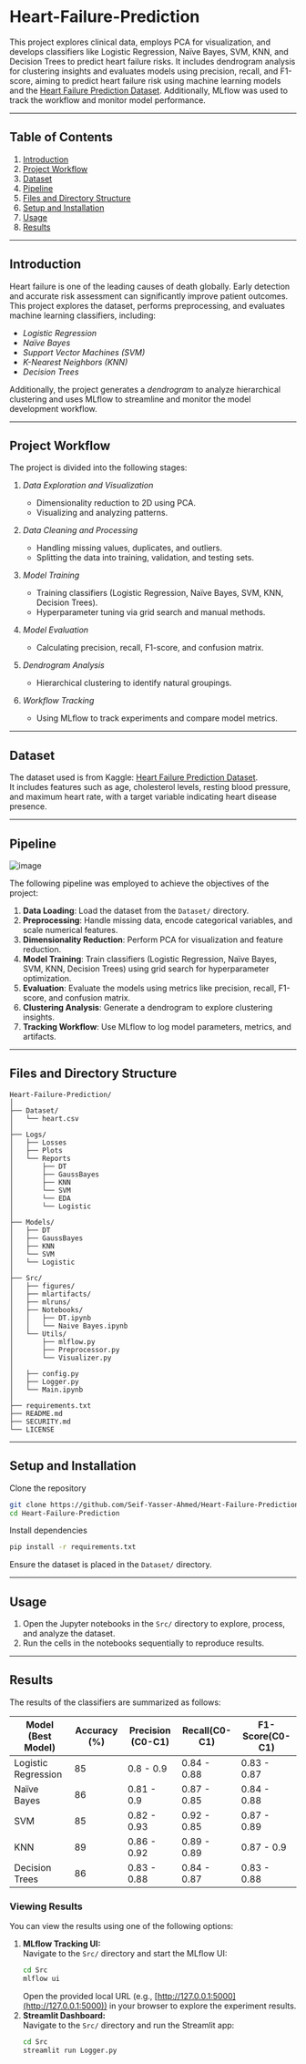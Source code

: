 # Heart-Failure-Prediction
This project explores clinical data, employs PCA for visualization, and develops classifiers like Logistic Regression, Naïve Bayes, SVM, KNN, and Decision Trees to predict heart failure risks. It includes dendrogram analysis for clustering insights and evaluates models using precision, recall, and F1-score, aiming to predict heart failure risk using machine learning models and the [Heart Failure Prediction Dataset](https://www.kaggle.com/datasets/fedesoriano/heart-failure-prediction/data). Additionally, MLflow was used to track the workflow and monitor model performance.

---

## Table of Contents

1. [Introduction](#introduction)  
2. [Project Workflow](#project-workflow)  
3. [Dataset](#dataset)  
4. [Pipeline](#pipeline)  
5. [Files and Directory Structure](#files-and-directory-structure)  
6. [Setup and Installation](#setup-and-installation)  
7. [Usage](#usage)  
8. [Results](#results)  

---

## Introduction

Heart failure is one of the leading causes of death globally. Early detection and accurate risk assessment can significantly improve patient outcomes. This project explores the dataset, performs preprocessing, and evaluates machine learning classifiers, including:

- *Logistic Regression*  
- *Naïve Bayes*  
- *Support Vector Machines (SVM)*  
- *K-Nearest Neighbors (KNN)*  
- *Decision Trees*

Additionally, the project generates a *dendrogram* to analyze hierarchical clustering and uses MLflow to streamline and monitor the model development workflow.

---

## Project Workflow

The project is divided into the following stages:

1. *Data Exploration and Visualization*  
   - Dimensionality reduction to 2D using PCA.
   - Visualizing and analyzing patterns.  

2. *Data Cleaning and Processing*  
   - Handling missing values, duplicates, and outliers.  
   - Splitting the data into training, validation, and testing sets.  

3. *Model Training*  
   - Training classifiers (Logistic Regression, Naïve Bayes, SVM, KNN, Decision Trees).  
   - Hyperparameter tuning via grid search and manual methods.  

4. *Model Evaluation*  
   - Calculating precision, recall, F1-score, and confusion matrix.  

5. *Dendrogram Analysis*  
   - Hierarchical clustering to identify natural groupings.  

6. *Workflow Tracking*  
   - Using MLflow to track experiments and compare model metrics.

---

## Dataset

The dataset used is from Kaggle: [Heart Failure Prediction Dataset](https://www.kaggle.com/datasets/fedesoriano/heart-failure-prediction/data).  
It includes features such as age, cholesterol levels, resting blood pressure, and maximum heart rate, with a target variable indicating heart disease presence.

---

## Pipeline
![image](https://github.com/user-attachments/assets/99b7fc05-6315-4663-ab03-da0e7372bab0)

The following pipeline was employed to achieve the objectives of the project:

1. **Data Loading**: Load the dataset from the `Dataset/` directory.
2. **Preprocessing**: Handle missing data, encode categorical variables, and scale numerical features.
3. **Dimensionality Reduction**: Perform PCA for visualization and feature reduction.
4. **Model Training**: Train classifiers (Logistic Regression, Naïve Bayes, SVM, KNN, Decision Trees) using grid search for hyperparameter optimization.
5. **Evaluation**: Evaluate the models using metrics like precision, recall, F1-score, and confusion matrix.
6. **Clustering Analysis**: Generate a dendrogram to explore clustering insights.
7. **Tracking Workflow**: Use MLflow to log model parameters, metrics, and artifacts.

---

## Files and Directory Structure

```plaintext
Heart-Failure-Prediction/
│
├── Dataset/                               
│   └── heart.csv
│
├── Logs/  
│   ├── Losses
│   ├── Plots
│   └── Reports
│       ├── DT
│       ├── GaussBayes
│       ├── KNN
│       └── SVM
│       └── EDA
│       └── Logistic
│
├── Models/  
│   ├── DT
│   ├── GaussBayes
│   ├── KNN
│   └── SVM
│   └── Logistic
│
├── Src/  
│   ├── figures/
│   ├── mlartifacts/
│   ├── mlruns/
│   ├── Notebooks/
│   │   ├── DT.ipynb
│   │   └── Naive Bayes.ipynb
│   └── Utils/
│       ├── mlflow.py
│       ├── Preprocessor.py
│       └── Visualizer.py
│
│   ├── config.py
│   ├── Logger.py
│   └── Main.ipynb
│
├── requirements.txt                    
├── README.md                           
├── SECURITY.md                         
└── LICENSE                                             
```

---

## Setup and Installation

Clone the repository
```bash
git clone https://github.com/Seif-Yasser-Ahmed/Heart-Failure-Prediction.git
cd Heart-Failure-Prediction
```
Install dependencies
```bash
pip install -r requirements.txt
```
Ensure the dataset is placed in the `Dataset/` directory.
   
---

## Usage

1. Open the Jupyter notebooks in the `Src/` directory to explore, process, and analyze the dataset.
2. Run the cells in the notebooks sequentially to reproduce results.

---

## Results
The results of the classifiers are summarized as follows:

| Model (Best Model)  | Accuracy (%) |Precision (C0-C1) | Recall(C0-C1) | F1-Score(C0-C1) |
|---------------------|--------------|------------------|---------------|-----------------|
| Logistic Regression |    85        |0.8  - 0.9         | 0.84 - 0.88   | 0.83 - 0.87     |
| Naïve Bayes         |    86        |0.81 -  0.9       | 0.87 - 0.85   | 0.84 -  0.88    |
| SVM                 |    85        |0.82 - 0.93       | 0.92 - 0.85   | 0.87 - 0.89     |
| KNN                 |    89          |0.86 -   0.92  | 0.89 -   0.89 | 0.87 -   0.9       |
| Decision Trees      |    86          |0.83 -   0.88  | 0.84 -  0.87 | 0.83 -  0.88        |
### Viewing Results
You can view the results using one of the following options:
1. **MLflow Tracking UI:** <br>
   Navigate to the `Src/` directory and start the MLflow UI:
   ```bash
   cd Src
   mlflow ui
   ```
   Open the provided local URL (e.g., [http://127.0.0.1:5000](http://127.0.0.1:5000)) in your browser to explore the experiment results.
2. **Streamlit Dashboard:** <br>
   Navigate to the `Src/` directory and run the Streamlit app:
   ```bash
   cd Src
   streamlit run Logger.py

   ```





